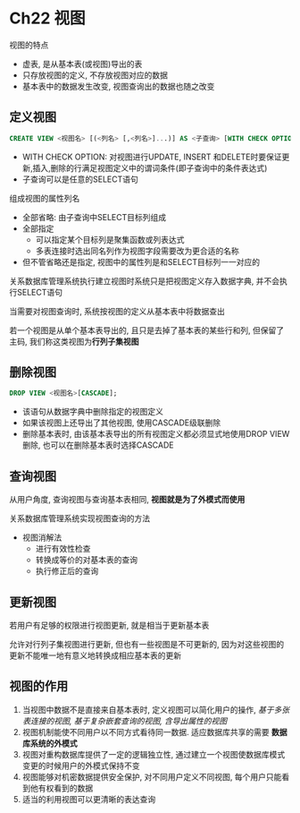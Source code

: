 # Ch22 视图
视图的特点
- 虚表, 是从基本表(或视图)导出的表
- 只存放视图的定义, 不存放视图对应的数据
- 基本表中的数据发生改变, 视图查询出的数据也随之改变

## 定义视图
```SQL
CREATE VIEW <视图名> [(<列名> [,<列名>]...)] AS <子查询> [WITH CHECK OPTION];
```

- WITH CHECK OPTION: 对视图进行UPDATE, INSERT 和DELETE时要保证更新,插入,删除的行满足视图定义中的谓词条件(即子查询中的条件表达式)
- 子查询可以是任意的SELECT语句

组成视图的属性列名
- 全部省略: 由子查询中SELECT目标列组成
- 全部指定
  - 可以指定某个目标列是聚集函数或列表达式
  - 多表连接时选出同名列作为视图字段需要改为更合适的名称
- 但不管省略还是指定, 视图中的属性列是和SELECT目标列一一对应的

关系数据库管理系统执行建立视图时系统只是把视图定义存入数据字典, 并不会执行SELECT语句

当需要对视图查询时, 系统按视图的定义从基本表中将数据查出

若一个视图是从单个基本表导出的, 且只是去掉了基本表的某些行和列, 但保留了主码, 我们称这类视图为**行列子集视图**


## 删除视图
```SQL
DROP VIEW <视图名>[CASCADE];
```
- 该语句从数据字典中删除指定的视图定义
- 如果该视图上还导出了其他视图, 使用CASCADE级联删除
- 删除基本表时, 由该基本表导出的所有视图定义都必须显式地使用DROP VIEW删除, 也可以在删除基本表时选择CASCADE

## 查询视图
从用户角度, 查询视图与查询基本表相同, **视图就是为了外模式而使用**

关系数据库管理系统实现视图查询的方法
- 视图消解法
  - 进行有效性检查
  - 转换成等价的对基本表的查询
  - 执行修正后的查询

## 更新视图
若用户有足够的权限进行视图更新, 就是相当于更新基本表

允许对行列子集视图进行更新, 但也有一些视图是不可更新的, 因为对这些视图的更新不能唯一地有意义地转换成相应基本表的更新


## 视图的作用
1. 当视图中数据不是直接来自基本表时, 定义视图可以简化用户的操作, *基于多张表连接的视图, 基于复杂嵌套查询的视图, 含导出属性的视图*
2. 视图机制能使不同用户以不同方式看待同一数据. 适应数据库共享的需要 **数据库系统的外模式**
3. 视图对重构数据库提供了一定的逻辑独立性, 通过建立一个视图使数据库模式变更的时候用户的外模式保持不变
4. 视图能够对机密数据提供安全保护, 对不同用户定义不同视图, 每个用户只能看到他有权看到的数据
5. 适当的利用视图可以更清晰的表达查询